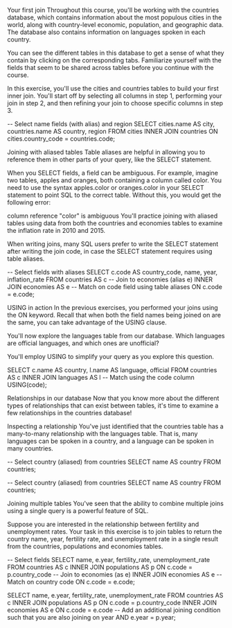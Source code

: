 Your first join
Throughout this course, you'll be working with the countries database, which contains information about the most populous cities in the world, along with country-level economic, population, and geographic data. The database also contains information on languages spoken in each country.

You can see the different tables in this database to get a sense of what they contain by clicking on the corresponding tabs. Familiarize yourself with the fields that seem to be shared across tables before you continue with the course.

In this exercise, you'll use the cities and countries tables to build your first inner join. You'll start off by selecting all columns in step 1, performing your join in step 2, and then refining your join to choose specific columns in step 3.

-- Select name fields (with alias) and region 
SELECT cities.name AS city, countries.name AS country, region
FROM cities
INNER JOIN countries
ON cities.country_code = countries.code;

Joining with aliased tables
Table aliases are helpful in allowing you to reference them in other parts of your query, like the SELECT statement.

When you SELECT fields, a field can be ambiguous. For example, imagine two tables, apples and oranges, both containing a column called color. You need to use the syntax apples.color or oranges.color in your SELECT statement to point SQL to the correct table. Without this, you would get the following error:

  column reference "color" is ambiguous
You'll practice joining with aliased tables using data from both the countries and economies tables to examine the inflation rate in 2010 and 2015.

When writing joins, many SQL users prefer to write the SELECT statement after writing the join code, in case the SELECT statement requires using table aliases.

-- Select fields with aliases
SELECT c.code AS country_code, name, year, inflation_rate
FROM countries AS c
-- Join to economies (alias e)
INNER JOIN economies AS e
-- Match on code field using table aliases
ON c.code = e.code;

USING in action
In the previous exercises, you performed your joins using the ON keyword. Recall that when both the field names being joined on are the same, you can take advantage of the USING clause.

You'll now explore the languages table from our database. Which languages are official languages, and which ones are unofficial?

You'll employ USING to simplify your query as you explore this question.

SELECT c.name AS country, l.name AS language, official
FROM countries AS c
INNER JOIN languages AS l
-- Match using the code column
USING(code);

Relationships in our database
Now that you know more about the different types of relationships that can exist between tables, it's time to examine a few relationships in the countries database!

Inspecting a relationship
You've just identified that the countries table has a many-to-many relationship with the languages table. That is, many languages can be spoken in a country, and a language can be spoken in many countries.

-- Select country (aliased) from countries
SELECT name AS country
FROM countries;

-- Select country (aliased) from countries
SELECT name AS country
FROM countries;

Joining multiple tables
You've seen that the ability to combine multiple joins using a single query is a powerful feature of SQL.

Suppose you are interested in the relationship between fertility and unemployment rates. Your task in this exercise is to join tables to return the country name, year, fertility rate, and unemployment rate in a single result from the countries, populations and economies tables.

-- Select fields
SELECT name, e.year, fertility_rate, unemployment_rate
FROM countries AS c
INNER JOIN populations AS p
ON c.code = p.country_code
-- Join to economies (as e)
INNER JOIN economies AS e
-- Match on country code
ON c.code = e.code;

SELECT name, e.year, fertility_rate, unemployment_rate
FROM countries AS c
INNER JOIN populations AS p
ON c.code = p.country_code
INNER JOIN economies AS e
ON c.code = e.code
-- Add an additional joining condition such that you are also joining on year
	AND e.year = p.year;

    